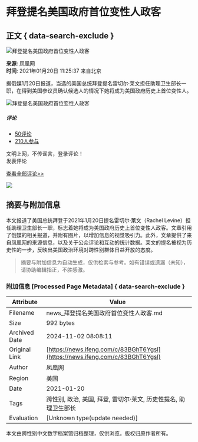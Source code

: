 # 拜登提名美国政府首位变性人政客

## 正文 { data-search-exclude }


![拜登提名美国政府首位变性人政客](https://d.ifengimg.com/w121_h75_q90/x0.ifengimg.com/ucms/2021_04/89E0840900E04C35EB617F7FA9D052BCFA6E0689_size46_w640_h360.jpg)

**来源**: 凤凰网  
**时间**: 2021年01月20日 11:25:37 来自北京  

据俄媒1月20日报道，当选的美国总统拜登提名雷切尔·莱文担任助理卫生部长一职，在得到美国参议员确认候选人的情况下她将成为美国政府历史上首位变性人。

![拜登提名美国政府首位变性人政客](https://x0.ifengimg.com/ucms/2021_04/89E0840900E04C35EB617F7FA9D052BCFA6E0689_size46_w640_h360.jpg)

##### 评论
- [50评论](https://gentie.ifeng.com/c/comment/83BGhT6Ygsl)  
- [210人参与](https://gentie.ifeng.com/c/comment/83BGhT6Ygsl) 

文明上网，不传谣言，登录评论！  
发表评论  

[查看全部评论>>](https://gentie.ifeng.com/c/comment/83BGhT6Ygsl)  

![](http://x0.ifengimg.com/feprod/c/2023_6_5/18_8_26/ad-logo.png)
<!-- tcd_original_link https://news.ifeng.com/c/83BGhT6Ygsl -->
## 摘要与附加信息

<!-- tcd_abstract -->
本文报道了美国总统拜登于2021年1月20日提名雷切尔·莱文（Rachel Levine）担任助理卫生部长一职，标志着她将成为美国政府历史上首位变性人政客。文章引用了俄媒的相关报道，并附有图片，以增加信息的视觉吸引力。此外，文章提供了来自凤凰网的来源信息，以及关于公众评论和互动的统计数据。莱文的提名被视为历史性的一步，反映出美国政治环境对跨性别群体日益开放的态度。
<!-- tcd_abstract_end -->

> 摘要与附加信息为自动生成，仅供检索与参考。如有错误或遗漏（未知），请协助编辑指正，不胜感激。

### 附加信息 [Processed Page Metadata] { data-search-exclude }

| Attribute       | Value                                  |
|-----------------|----------------------------------------|
| Filename        | news_拜登提名美国政府首位变性人政客.md                             |
| Size            | 992 bytes                           |
| Archived Date   | 2024-11-02 08:08:11                             |
| Original Link   | [https://news.ifeng.com/c/83BGhT6Ygsl](https://news.ifeng.com/c/83BGhT6Ygsl)                       |
| Author          | 凤凰网                               |
| Region          | 美国                               |
| Date            | 2021-01-20                                 |
| Tags            | 跨性别, 政治, 美国, 拜登, 雷切尔·莱文, 历史性提名, 助理卫生部长                                 |
| Evaluation            | [Unknown type(update needed)]                                 |
<!-- tcd_table_end -->

本文由跨性别中文数字档案馆归档整理，仅供浏览。版权归原作者所有。
